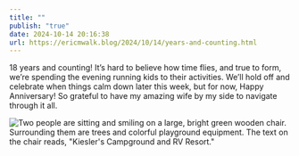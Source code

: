 ```yaml
---
title: ""
publish: "true"
date: 2024-10-14 20:16:38
url: https://ericmwalk.blog/2024/10/14/years-and-counting.html
---
```


18 years and counting! It’s hard to believe how time flies, and true to form, we’re spending the evening running kids to their activities. We’ll hold off and celebrate when things calm down later this week, but for now, Happy Anniversary! So grateful to have my amazing wife by my side to navigate through it all.

![Two people are sitting and smiling on a large, bright green wooden chair. Surrounding them are trees and colorful playground equipment. The text on the chair reads, "Kiesler's Campground and RV Resort."](https://ericmwalk.blog/uploads/2024/img-1264.jpeg)